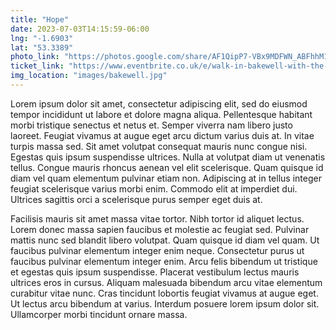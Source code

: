 ```yaml
---
title: "Hope"
date: 2023-07-03T14:15:59-06:00
lng: "-1.6903"
lat: "53.3389"
photo_link: "https://photos.google.com/share/AF1QipP7-VBx9MDFWN_ABFhhM1RzZMZc55BK8zH6_ZkTc0BXJKKVBr-Ej-bwaQYom0GsQA?key=RVdWaWFhRkhqelp6Q3BSaGo2aE9JQmlDc0dDY1lB"
ticket_link: "https://www.eventbrite.co.uk/e/walk-in-bakewell-with-the-rambling-and-hiking-club-tickets-642864895207"
img_location: "images/bakewell.jpg"
---
```


Lorem ipsum dolor sit amet, consectetur adipiscing elit, sed do eiusmod tempor incididunt ut labore et dolore magna aliqua. Pellentesque habitant morbi tristique senectus et netus et. Semper viverra nam libero justo laoreet. Feugiat vivamus at augue eget arcu dictum varius duis at. In vitae turpis massa sed. Sit amet volutpat consequat mauris nunc congue nisi. Egestas quis ipsum suspendisse ultrices. Nulla at volutpat diam ut venenatis tellus. Congue mauris rhoncus aenean vel elit scelerisque. Quam quisque id diam vel quam elementum pulvinar etiam non. Adipiscing at in tellus integer feugiat scelerisque varius morbi enim. Commodo elit at imperdiet dui. Ultrices sagittis orci a scelerisque purus semper eget duis at.

Facilisis mauris sit amet massa vitae tortor. Nibh tortor id aliquet lectus. Lorem donec massa sapien faucibus et molestie ac feugiat sed. Pulvinar mattis nunc sed blandit libero volutpat. Quam quisque id diam vel quam. Ut faucibus pulvinar elementum integer enim neque. Consectetur purus ut faucibus pulvinar elementum integer enim. Arcu felis bibendum ut tristique et egestas quis ipsum suspendisse. Placerat vestibulum lectus mauris ultrices eros in cursus. Aliquam malesuada bibendum arcu vitae elementum curabitur vitae nunc. Cras tincidunt lobortis feugiat vivamus at augue eget. Ut lectus arcu bibendum at varius. Interdum posuere lorem ipsum dolor sit. Ullamcorper morbi tincidunt ornare massa.
